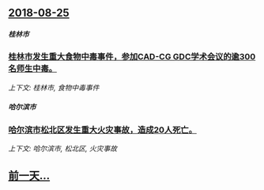 ## [2018-08-25](/zh/news/2018/08/25/index.md)

##### 桂林市
### [桂林市发生重大食物中毒事件，参加CAD-CG GDC学术会议的逾300名师生中毒。 ](/zh/news/2018/08/25/桂林市发生重大食物中毒事件-参加CAD-CG-GDC学术会议的逾300名师生中毒.md)
_上下文: 桂林市, 食物中毒事件_

##### 哈尔滨市
### [哈尔滨市松北区发生重大火灾事故，造成20人死亡。 ](/zh/news/2018/08/25/哈尔滨市松北区发生重大火灾事故-造成20人死亡.md)
_上下文: 哈尔滨市, 松北区, 火灾事故_

## [前一天...](/zh/news/2018/08/24/index.md)

